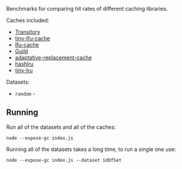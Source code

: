 Benchmarks for comparing hit rates of different caching libraries.

Caches included:

* [Transitory](https://github.com/aholstenson/transitory)
* [tiny-lfu-cache](https://github.com/ahume/tiny-lfu-cache)
* [lfu-cache](https://github.com/kapouer/node-lfu-cache)
* [Guild](https://www.npmjs.com/package/guild)
* [adaptative-replacement-cache](https://www.npmjs.com/package/adaptative-replacement-cache)
* [hashlru](https://github.com/dominictarr/hashlru)
* [tiny-lru](https://www.npmjs.com/package/tiny-lru)

Datasets:

* `random` -

## Running

Run all of the datasets and all of the caches:

`node --expose-gc index.js`

Running all of the datasets takes a long time, to run a single one use:

`node --expose-gc index.js --dataset idOfSet`
